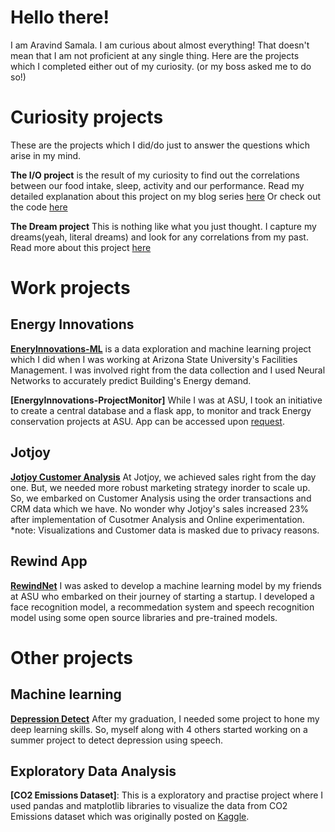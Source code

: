 # Hello there!
I am Aravind Samala. I am curious about almost everything! That doesn't mean that I am not proficient at any single thing.
Here are the projects which I completed either out of my curiosity. (or my boss asked me to do so!)

# Curiosity projects
These are the projects which I did/do just to answer the questions which arise in my mind.

**The I/O project** is the result of my curiosity to find out the correlations between our food intake, sleep, activity and our performance.
Read my detailed explanation about this project on my blog series [here](https://medium.com/@aravindsamala/finding-answers-about-humans-using-data-2abf706df867)
Or check out the code [here](https://github.com/thyaravind/IO)

**The Dream project** This is nothing like what you just thought. I capture my dreams(yeah, literal dreams) and look for any correlations from my past. Read more about this project [here](https://walktheearth.in/category/sapiens-by-aravindsamala/)


# Work projects

## Energy Innovations
**[EneryInnovations-ML](https://github.com/thyaravind/EnergyInnovations-ML)** is a data exploration and machine learning project which I did
when I was working at Arizona State University's Facilities Management. I was involved right from the data collection and 
I used Neural Networks to accurately predict Building's Energy demand.

**[EnergyInnovations-ProjectMonitor]** While I was at ASU, I took an initiative to create a central database and a flask app, to monitor and track Energy conservation projects at ASU. App can be accessed upon [request](mailto:asamala1@asu.edu).

## Jotjoy
**[Jotjoy Customer Analysis](https://github.com/thyaravind/Jotjoy)** At Jotjoy, we achieved sales right from the day one. But, we needed more robust marketing strategy inorder to scale up. So, we embarked on Customer Analysis using the order transactions and CRM data which we have. No wonder why Jotjoy's sales increased 23% after implementation of Cusotmer Analysis and Online experimentation.
*note: Visualizations and Customer data is masked due to privacy reasons.

## Rewind App
**[RewindNet](https://github.com/thyaravind/RewindNet)** I was asked to develop a machine learning model by my friends at ASU who embarked on their journey of starting a startup. I developed a face recognition model, a recommedation system and speech recognition model using some open source libraries and pre-trained models.


# Other projects

## Machine learning
**[Depression Detect](https://github.com/thyaravind/Depression_detection)** After my graduation, I needed some project to hone my deep learning skills. So, myself along with 4 others started working on a summer project to detect depression using speech.


## Exploratory Data Analysis
**[CO2 Emissions Dataset]**: This is a exploratory and practise project where I used pandas and matplotlib libraries to visualize
the data from CO2 Emissions dataset which was originally posted on [Kaggle](https://www.kaggle.com/thyaravind/eda-emissions-footprint).


